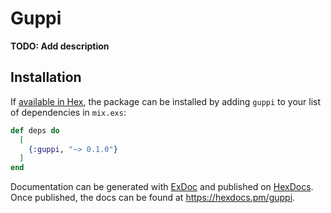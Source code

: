 # Guppi

**TODO: Add description**

## Installation

If [available in Hex](https://hex.pm/docs/publish), the package can be installed
by adding `guppi` to your list of dependencies in `mix.exs`:

```elixir
def deps do
  [
    {:guppi, "~> 0.1.0"}
  ]
end
```

Documentation can be generated with [ExDoc](https://github.com/elixir-lang/ex_doc)
and published on [HexDocs](https://hexdocs.pm). Once published, the docs can
be found at <https://hexdocs.pm/guppi>.

